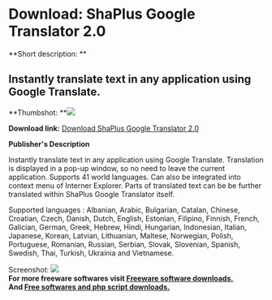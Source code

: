 # Download: ShaPlus Google Translator 2.0

**Short description: **

## Instantly translate text in any application using Google Translate.

  
**Thumbshot: **![](http://www.freewarefiles.com/screenshot/spgoogtrans2_md.gif)   
  
**Download link:** [Download ShaPlus Google Translator 2.0](http://freesoftwares.boysofts.com/ShaPlus-Google-Translator_program_32319.html)  
  

**Publisher's Description**  
  

Instantly translate text in any application using Google Translate.
Translation is displayed in a pop-up window, so no need to leave the current
application. Supports 41 world languages. Can also be integrated into context
menu of Interner Explorer. Parts of translated text can be be further
translated within ShaPlus Google Translator itself.

Supported languages : Albanian, Arabic, Bulgarian, Catalan, Chinese, Croatian,
Czech, Danish, Dutch, English, Estonian, Filipino, Finnish, French, Galician,
German, Greek, Hebrew, Hindi, Hungarian, Indonesian, Italian, Japanese,
Korean, Latvian, Lithuanian, Maltese, Norwegian, Polish, Portuguese, Romanian,
Russian, Serbian, Slovak, Slovenian, Spanish, Swedish, Thai, Turkish, Ukrainia
and Vietnamese.

  
  
Screenshot: ![](http://www.freewarefiles.com/screenshot/spgoogtrans2.gif)  
**For more freeware softwares visit [Freeware software downloads.](http://freesoftwares.boysofts.com/)**   
**And [Free softwares and php script downloads.](http://www.boysofts.com/)**

